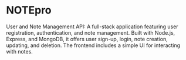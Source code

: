 # NOTEpro
User and Note Management API: A full-stack application featuring user registration, authentication, and note management. Built with Node.js, Express, and MongoDB, it offers user sign-up, login, note creation, updating, and deletion. The frontend includes a simple UI for interacting with notes.
